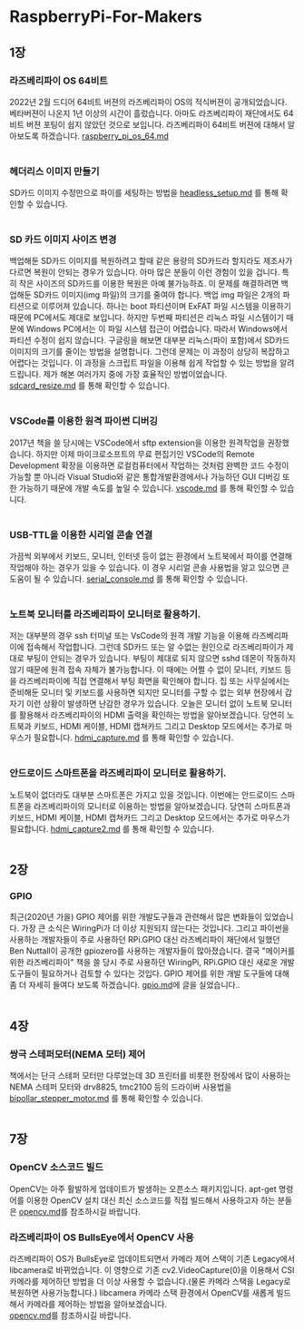 # RaspberryPi-For-Makers

## 1장

### 라즈베리파이 OS 64비트 
2022년 2월 드디어 64비트 버젼의 라즈베리파이 OS의 적식버젼이 공개되었습니다. 베타버젼이 나온지 1년 이상의 시간이 흘렀습니다. 아마도 라즈베리파이 재단에서도 64비트 버젼 포팅이 쉽지 않았던 것으로 보입니다. 라즈베리파이 64비트 버젼에 대해서 알아보도록 하겠습니다.  [raspberry_pi_os_64.md](https://github.com/raspberry-pi-maker/RaspberryPi-For-Makers/blob/master/tips/chap-01/raspberry_pi_os_64.md) <br /><br />


### 헤더리스 이미지 만들기
SD카드 이미지 수정만으로 파이를 세팅하는 방법을 [headless_setup.md](https://github.com/raspberry-pi-maker/RaspberryPi-For-Makers/blob/master/tips/chap-01/headless_setup.md) 를 통해 확인할 수 있습니다.<br /><br />

### SD 카드 이미지 사이즈 변경
백업해둔 SD카드 이미지를 복원하려고 할때 같은 용량의 SD카드라 할지라도 제조사가 다르면 복원이 안되는 경우가 있습니다. 아마 많은 분들이 이런 경험이 있을 겁니다. 특히 작은 사이즈의  SD카드를 이용한 복원은 아예 불가능하죠. 이 문제를 해결하려면 백업해둔 SD카드 이미지(img 파일)의 크기를 줄여야 합니다. 백업 img 파일은 2개의 파티션으로 이루어져 있습니다. 하나는 boot 파티션이며 ExFAT 파일 시스템을 이용하기 때문에 PC에서도 제대로 보입니다. 하지만 두번째 파티션은 리눅스 파일 시스템이기 때문에 Windows PC에서는 이 파일 시스템 접근이 어렵습니다. 따라서 Windows에서 파티션 수정이 쉽지 않습니다. 구글링을 해보면 대부분 리눅스(파이 포함)에서 SD카드 이미지의 크기를 줄이는 방법을 설명합니다. 그런데 문제는 이 과정이 상당히 복잡하고 어렵다는 것입니다. 이 과정을 스크립트 파일을 이용해 쉽게 작업할 수 있는 방법을 알려드립니다. 제가 해본 여러가지 중에 가장 효율적인 방법이었습니다.
 [sdcard_resize.md](./tips/chap-01/sdcard_resize.md) 를 통해 확인할 수 있습니다.<br /><br />


### VSCode를 이용한 원격 파이썬 디버깅
2017년 책을 쓸 당시에는 VSCode에서 sftp extension을 이용한 원격작업을 권장했습니다. 하지만 이제 마이크로소프트의 무료 편집기인 VSCode의 Remote Development 확장을 이용하면 로컬컴퓨터에서 작업하는 것처럼 완벽한 코드 수정이 가능할 뿐 아니라 Visual Studio와 같은 통합개발환경에서나 가능하던 GUI 디버깅 또한 가능하기 때문에 개발 속도를 높일 수 있습니다. [vscode.md](https://github.com/raspberry-pi-maker/RaspberryPi-For-Makers/blob/master/tips/chap-01/vscode.md) 를 통해 확인할 수 있습니다.<br /><br />

### USB-TTL을 이용한 시리얼 콘솔 연결
가끔씩 외부에서 키보드, 모니터, 인터넷 등이 없는 환경에서 노트북에서 파이를 연결해 작업해야 하는 경우가 있을 수 있습니다. 이 경우 시리얼 콘솔 사용법을 알고 있으면 큰 도움이 될 수 있습니다. [serial_console.md](https://github.com/raspberry-pi-maker/RaspberryPi-For-Makers/blob/master/tips/chap-01/serial_console.md) 를 통해 확인할 수 있습니다.<br /><br />

### 노트북 모니터를 라즈베리파이 모니터로 활용하기.
저는 대부분의 경우 ssh 터미널 또는 VsCode의 원격 개발 기능을 이용해 라즈베리파이에 접속해서 작업합니다. 그런데 SD카드 또는 알 수없는 원인으로 라즈베리파이가 제대로 부팅이 안되는 경우가 있습니다. 부팅이 제대로 되지 않으면 sshd 데몬이 작동하지 않기 때문에 원격 접속 자체가 불가능합니다. 이 때에는 어쩔 수 없이 모니터, 키보드 등을 라즈베리파이에 직접 연결해서 부팅 화면을 확인해야 합니다. 집 또는 사무실에서는 준비해둔 모니터 및 키보드를 사용하면 되지만 모니터를 구할 수 없는 외부 현장에서 갑자기 이런 상황이 발생하면 난감한 경우가 있습니다. 오늘은 모니터 없이 노트북 모니터를 활용해서 라즈베리파이의 HDMI 출력을 확인하는 방법을 알아보겠습니다. 당연히 노트북과 키보드, HDMI 케이블, HDMI 캡쳐카드 그리고 Desktop 모드에서는 추가로 마우스가 필요합니다. [hdmi_capture.md](./tips/chap-01/hdmi_capture.md) 를 통해 확인할 수 있습니다.<br /><br />

### 안드로이드 스마트폰을 라즈베리파이 모니터로 활용하기.
노트북이 없더라도 대부분 스마트폰은 가지고 있을 것입니다. 이번에는 안드로이드 스마트폰을 라즈베리파이의 모니터로 이용하는 방법을 알아보겠습니다. 당연히 스마트폰과 키보드, HDMI 케이블, HDMI 캡쳐카드 그리고 Desktop 모드에서는 추가로 마우스가 필요합니다. [hdmi_capture2.md](./tips/chap-01/hdmi_capture2.md) 를 통해 확인할 수 있습니다.<br /><br />


## 2장
### GPIO
최근(2020년 가을) GPIO 제어를 위한 개발도구들과 관련해서 많은 변화들이 있었습니다. 가장 큰 소식은 WiringPi가 더 이상 지원되지 않는다는 것입니다. 그리고 파이썬을 사용하는 개발자들이 주로 사용하던 RPi.GPIO 대신 라즈베리파이 재단에서 일했던 Ben Nuttall이 공개한 gpiozero를 사용하는 개발자들이 많아졌습니다. 결국 "메이커를 위한 라즈베리파이" 책을 쓸 당시 주로 사용하던 WiringPi, RPi.GPIO 대신 새로운 개발 도구들이 필요하거나 검토할 수 있다는 것입다. GPIO 제어를 위한 개발 도구들에 대해 좀 더 자세히 들여다 보도록 하겠습니다.
[gpio.md](https://github.com/raspberry-pi-maker/RaspberryPi-For-Makers/blob/master/tips/chap-02/gpio.md)에 글을 실었습니다..<br /><br />


## 4장
### 쌍극 스테퍼모터(NEMA 모터) 제어
책에서는 단극 스테퍼 모터만 다루었는데 3D 프린터를 비롯한 현장에서 많이 사용하는 NEMA 스테퍼 모터와 drv8825, tmc2100 등의 드라이버 사용법을 [bipollar_stepper_motor.md](https://github.com/raspberry-pi-maker/RaspberryPi-For-Makers/blob/master/tips/chap-04/bipollar_stepper_motor.md) 를 통해 확인할 수 있습니다.<br /><br />


## 7장
### OpenCV 소스코드 빌드
OpenCV는 아주 활발하게 업데이트가 발생하는 오픈소스 패키지입니다. apt-get 명령어를 이용한 OpenCV 설치 대신 최신 소스코드를 직접 빌드해서 사용하고자 하는 분들은 [opencv.md](https://github.com/raspberry-pi-maker/RaspberryPi-For-Makers/blob/master/tips/chap-07/opencv.md)를 참조하시길 바랍니다.<br />

### 라즈베리파이 OS BullsEye에서 OpenCV 사용
라즈베리파이 OS가 BullsEye로 업데이트되면서 카메라 제어 스택이 기존 Legacy에서 libcamera로 바뀌었습니다. 이 영향으로 기존 cv2.VideoCapture(0)을 이용해서 CSI 카메라를 제어하던 방법을 더 이상 사용할 수 없습니다.(물론 카메라 스택을 Legacy로 복원하면 사용가능합니다.) libcamera 카메라 스택 환경에서 OpenCV를 새롭게 빌드해서 카메라를 제어하는 방법을 알아보겠습니다.<br />
[opencv.md](https://github.com/raspberry-pi-maker/RaspberryPi-For-Makers/blob/master/tips/chap-07/Bullseye-opencv.md)를 참조하시길 바랍니다.
